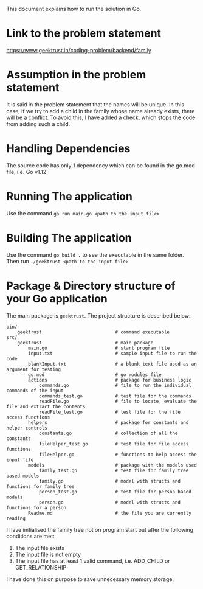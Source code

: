 This document explains how to run the solution in Go. 

# Link to the problem statement

https://www.geektrust.in/coding-problem/backend/family


# Assumption in the problem statement

It is said in the problem statement that the names will be unique.
In this case, if we try to add a child in the family whose name already exists, there will be a conflict.
To avoid this, I have added a check, which stops the code from adding such a child.

# Handling Dependencies

The source code has only 1 dependency which can be found in the go.mod file, i.e. Go v1.12


# Running The application

Use the command `go run main.go <path to the input file>`

# Building The application

Use the command `go build .` to see the executable in the same folder.
Then run `./geektrust <path to the input file>`

# Package & Directory structure of your Go application

The main package is `geektrust`. The project structure is described below:


```
bin/
    geektrust                           # command executable
src/
    geektrust                           # main package
        main.go                         # start program file
        input.txt                       # sample input file to run the code
        blankInput.txt                  # a blank text file used as an argument for testing
        go.mod                          # go modules file
        actions                         # package for business logic
            commands.go                 # file to run the individual commands of the input
            commands_test.go            # test file for the commands
            readFile.go                 # file to locate, evaluate the file and extract the contents
            readFile_test.go            # test file for the file access functions
        helpers                         # package for constants and helper controls
            constants.go                # collection of all the constants
            fileHelper_test.go          # test file for file access functions
            fileHelper.go               # functions to help access the input file
        models                          # package with the models used
            family_test.go              # test file for family tree based models
            family.go                   # model with structs and functions for family tree
            person_test.go              # test file for person based models
            person.go                   # model with structs and functions for a person
        Readme.md                       # the file you are currently reading
```



I have initialised the family tree not on program start but after the following conditions are met:
1. The input file exists
2. The input file is not empty
3. The input file has at least 1 valid command, i.e. ADD_CHILD or GET_RELATIONSHIP

I have done this on purpose to save unnecessary memory storage.
